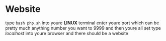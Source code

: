 # Website

type `bash php.sh` into youre **LINUX** terminal
enter youre port which can be pretty much anything number you want to 9999
and then youre all set
type _localhost_ into youre browser and there should be a website
